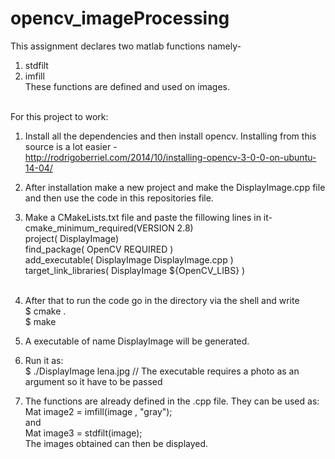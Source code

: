# opencv_imageProcessing
This assignment declares two matlab functions namely-<br />
1. stdfilt <br />
2. imfill<br />
These functions are defined and used on images.<br /><br />

For this project to work:<br />
1. Install all the dependencies and then install opencv. Installing from this source is a lot easier -<br />
  http://rodrigoberriel.com/2014/10/installing-opencv-3-0-0-on-ubuntu-14-04/  <br />
2. After installation make a new project and make the DisplayImage.cpp file and then use the code in this repositories file.<br />
3. Make a CMakeLists.txt file and paste the fillowing lines in it- <br />
  cmake_minimum_required(VERSION 2.8) <br />
  project( DisplayImage) <br />
  find_package( OpenCV REQUIRED ) <br />
  add_executable( DisplayImage DisplayImage.cpp ) <br />
  target_link_libraries( DisplayImage ${OpenCV_LIBS} ) <br /><br />

4. After that to run the code go in the directory via the shell and write <br />
   $ cmake .  <br />
   $ make  <br />
5. A executable of name DisplayImage will be generated. <br />
6. Run it as: <br />
   $ ./DisplayImage lena.jpg   // The executable requires a photo as an argument so it have to be passed <br />
7. The functions are already defined in the .cpp file. They can be used as: <br />
   Mat image2 = imfill(image , "gray");<br />
   and <br />
   Mat image3 = stdfilt(image); <br />
   The images obtained can then be displayed.
   
      
